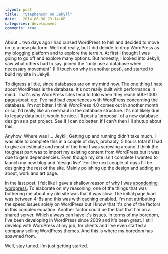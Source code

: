 ```yaml
---
layout: post
title:  "Stephenson on Jekyll"
date:   2014-06-30 23:14:00
categories: development
comments: true
---
```


About... two days ago I had cursed WordPress to hell and decided to move on to a new platform. Well not really, but I did decide to drop WordPress as my blogging platform and to explore the terrain. At first I thought I was going to go off and explore many options. But honestly, I looked into Jekyll, saw what others had to say, joined the "only use a database when necessary movement" (I'll touch on why in another post), and started to build my site in Jekyll. 

To digress a little, since databases are on my mind now. The one thing I hate about WordPress is the database. It's not really built with performance in mind. That's why WordPress sites tend to fold when they reach 500-1000 pages/post, etc. I've had bad experiences with WordPress concerning the database. I'm not bitter. I think WordPress 4.0 comes out in another month or so, I'd really like an overhaul in the database structure. It's not likely due to legacy data but it would be nice. I'll post a 'proposal' of a new database design as a pet project. See if I can do better. If I can't then I'll shutup about this.

Anyhow. Where was I... Jeykll. Getting up and running didn't take much. I was able to complete this in a couple of days, probably, 5 hours total if I had to give an estimate and most of the time I was screwing around. I think the toughest part was to import my existing content from WordPress but it was due to gem dependencies. Even though my site isn't complete I wanted to launch my new blog and 'design live'. For the next couple of days I'll be designing the rest of the site. Mainly polishing up the design and adding an about, work and art page.

In the last post, I felt like I gave a shallow reason of why I was [abondoning wordpress][abwp]. To elaborate on my reasoning, one of the things that was bothering me about my old site was that it was slow. The initial page load was between 4-8s and this was with caching enabled. I'm not attributing the speed issues solely on WordPress but I know that it's one of the factors in this complex equation. Another factor could be the fact that I'm on a shared server. Which always can have it's issues. In terms of my boredom, I've been developing in WordPress since 2009 and it's been great. I still develop with WordPress at my job, for clients and I've even started a company selling WordPress themes. And this is where my boredom has spawned from. 

Well, stay tuned. I'm just getting started.

[abwp]: /development/2014/06/26/abandoning-wordpress/